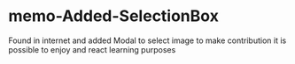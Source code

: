 # memo-Added-SelectionBox
Found in internet and added Modal to select image to make contribution
it is possible to enjoy and react learning purposes 
